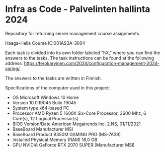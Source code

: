 # Infra as Code - Palvelinten hallinta 2024

Repository for returning server management course assignments.

Haaga-Helia Course ICI001AS3A-3004

Each task is divided into its own folder labeled "hX," where you can find the answers to the tasks. The task instructions can be found at the following address: https://terokarvinen.com/2024/configuration-management-2024-spring/

The answers to the tasks are written in Finnish.

Specifications of the computer used in this project:

- OS Microsoft Windows 10 Home
- Version 10.0.19045 Build 19045
- System type x64-based PC
- Processor AMD Ryzen 5 1600X Six-Core Processor, 3600 Mhz, 6 Core(s), 12 Logical Processor(s)
- BIOS Version/Date	American Megatrends Inc. 2.NS, 01/11/2021
- BaseBoard Manufacturer MSI
- BaseBoard Product	B350M GAMING PRO (MS-7A39)
- Installed Physical Memory (RAM) 16,0 GB
- GPU NVIDIA GeForce RTX 2070 SUPER (Manufacturer MSI)
